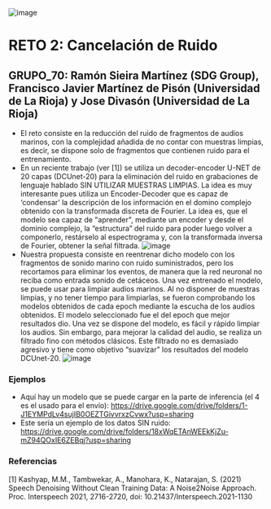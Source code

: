![image](https://user-images.githubusercontent.com/116558787/197547402-7aea89ce-1cf8-4156-830a-a0a822622aa3.png)
# RETO 2: Cancelación de Ruido
## GRUPO_70: Ramón Sieira Martínez (SDG Group), Francisco Javier Martínez de Pisón (Universidad de La Rioja) y Jose Divasón (Universidad de La Rioja)
 - El reto consiste en la reducción del ruido de fragmentos de audios marinos, 
   con la complejidad añadida de no contar con muestras limpias, es decir,
   se dispone solo de fragmentos que contienen ruido para el entrenamiento. 
  - En un reciente trabajo (ver [1]) se utiliza un decoder-encoder U-NET
   de 20 capas (DCUnet-20) para la eliminación del ruido en grabaciones
   de lenguaje hablado SIN UTILIZAR MUESTRAS LIMPIAS. 
   La idea es muy interesante pues utiliza un
   Encoder-Decoder que es capaz de ‘condensar’ la descripción de los
   información en el domino complejo obtenido con la transformada
   discreta de Fourier. La idea es, que el modelo sea capaz de
   "aprender", mediante un encoder y desde el dominio complejo, la “estructura” del ruido
   para poder luego volver a componerlo, restárselo al
   espectrograma y, con la transformada inversa de Fourier, obtener la
   señal filtrada.
   ![image](https://user-images.githubusercontent.com/116558787/197547069-e97d1bc0-03df-4e2a-9650-4cd20fb7addc.png)
 - Nuestra propuesta consiste en reentrenar dicho modelo con los fragmentos de sonido marino con ruido suministrados,
   pero los recortamos para eliminar los eventos, de manera que la red neuronal no reciba como entrada sonido de cetáceos.
   Una vez entrenado el modelo, se
   puede usar para limpiar audios marinos. Al no
   disponer de muestras limpias, y no tener tiempo para limpiarlas, se
   fueron comprobando los modelos obtenidos de cada epoch mediante la
   escucha de los audios obtenidos. El modelo seleccionado fue el del
   epoch que mejor resultados dio. Una vez se dispone del modelo, es
   fácil y rápido limpiar los audios. Sin embargo, para mejorar la
   calidad del audio, se realiza un filtrado fino con métodos clásicos.
   Este filtrado no es demasiado agresivo y tiene como objetivo
   “suavizar” los resultados del modelo DCUnet-20.
   ![image](https://user-images.githubusercontent.com/116558787/197547170-19c4f194-d0b5-4efa-b098-46eb7d045c22.png)

  ### Ejemplos
  
  - Aquí hay un modelo que se puede cargar en la parte de inferencia (el 4 es el usado para el envío):  https://drive.google.com/drive/folders/1-J1EYMPdLv4sujIB0OEZTGivvrxzCvwx?usp=sharing
  - Este sería un ejemplo de los datos SIN ruido: https://drive.google.com/drive/folders/18xWqETAnWEEkKjZu-mZ94QOxIE6ZEBqj?usp=sharing
  
  ### Referencias
  
  [1] Kashyap, M.M., Tambwekar, A., Manohara, K., Natarajan, S. (2021) Speech Denoising Without Clean Training Data: A Noise2Noise Approach. Proc. Interspeech 2021, 2716-2720, doi: 10.21437/Interspeech.2021-1130
